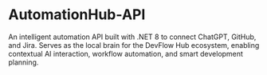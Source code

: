 # AutomationHub-API
An intelligent automation API built with .NET 8 to connect ChatGPT, GitHub, and Jira. Serves as the local brain for the DevFlow Hub ecosystem, enabling contextual AI interaction, workflow automation, and smart development planning.
